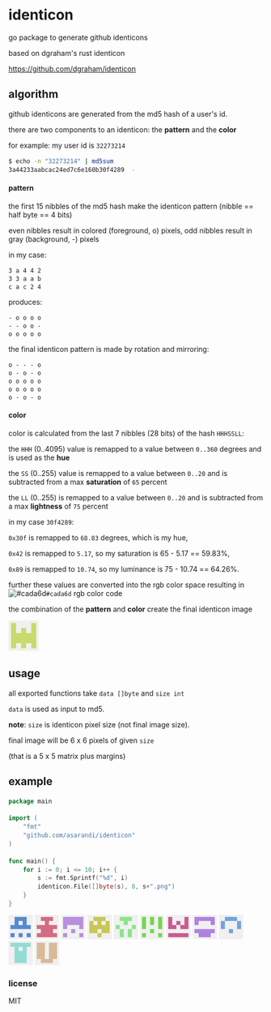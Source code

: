 # identicon

go package to generate github identicons

based on dgraham's rust identicon

https://github.com/dgraham/identicon

## algorithm

github identicons are generated from the md5 hash of a user's id.

there are two components to an identicon: the **pattern** and the **color**

for example: my user id is `32273214`
```sh
$ echo -n "32273214" | md5sum
3a44233aabcac24ed7c6e160b30f4289  -
```
#### pattern
the first 15 nibbles of the md5 hash make the identicon pattern
(nibble == half byte == 4 bits)

even nibbles result in colored (foreground, o) pixels, odd nibbles result in gray (background, -) pixels

in my case:
```
3 a 4 4 2
3 3 a a b
c a c 2 4
```
produces:
```
- o o o o
- - o o -
o o o o o
```
the final identicon pattern is made by rotation and mirroring:
```
o - - - o
o - o - o
o o o o o
o o o o o
o - o - o
```

#### color
color is calculated from the last 7 nibbles (28 bits) of the hash `HHHSSLL`:

the `HHH` (0..4095) value is remapped to a value between `0..360` degrees and is used as the **hue**

the `SS` (0..255) value is remapped to a value between `0..20` and is subtracted from a max **saturation** of `65` percent

the `LL` (0..255) is remapped to a value between `0..20` and is subtracted from a max **lightness** of `75` percent


in my case `30f4289`:

`0x30f` is remapped to `68.83` degrees, which is my hue,

`0x42` is remapped to `5.17`, so my saturation is 65 - 5.17 == 59.83%,

`0x89` is remapped to `10.74`, so my luminance is 75 - 10.74 == 64.26%.

further these values are converted into the rgb color space resulting in ![#cada6d](https://via.placeholder.com/16/CADA6D/CADA6D)`#cada6d` rgb color code


the combination of the **pattern** and **color** create the final identicon image

![](img/32273214.png)



## usage
all exported functions take `data []byte` and `size int`

`data` is used as input to md5.

**note**:
`size` is identicon pixel size (not final image size).

final image will be 6 x 6 pixels of given `size`

(that is a 5 x 5 matrix plus margins)

## example
```go
package main

import (
	"fmt"
	"github.com/asarandi/identicon"
)

func main() {
	for i := 0; i <= 10; i++ {
		s := fmt.Sprintf("%d", i)
		identicon.File([]byte(s), 8, s+".png")
	}
}
```

![0](img/0.png)
![1](img/1.png)
![2](img/2.png)
![3](img/3.png)
![4](img/4.png)
![5](img/5.png)
![6](img/6.png)
![7](img/7.png)
![8](img/8.png)
![9](img/9.png)
![10](img/10.png)

### license
MIT

